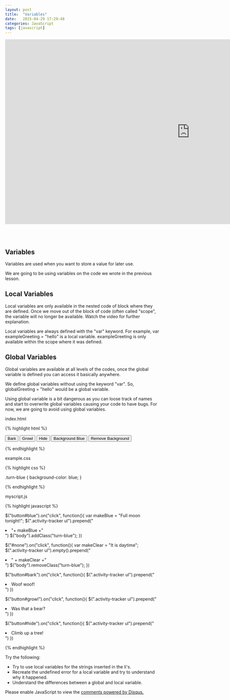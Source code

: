 ```yaml
---
layout: post
title:  "Variables"
date:   2015-04-29 17:29:48
categories: JavaScript
tags: [javascript]
---
```


<iframe src="https://player.vimeo.com/video/127851207" width="1200" height="600" frameborder="0" webkitallowfullscreen mozallowfullscreen allowfullscreen></iframe>

<br><br>

<div class="not-on-video">
  <h2>Variables</h2>
  <p>Variables are used when you want to store a value for later use.</p>
  <p>We are going to be using variables on the code we wrote in the previous lesson.</p>
</div>  

<div class="not-on-video">
  <h2>Local Variables</h2>
  <p>Local variables are only available in the nested code of block where they are defined.  Once we move out of the block of code (often called "scope", the variable will no longer be available.  Watch the video for further explanation.</p>
  <p>Local variables are always defined with the "var" keyword.  For example, var exampleGreeting = "hello" is a local variable.  exampleGreeting is only available within the scope where it was defined.</p>
</div> 

<div class="not-on-video">
  <h2>Global Variables</h2>
  <p>Global variables are available at all levels of the codes, once the global variable is defined you can access it basically anywhere.</p>
  <p>We define global variables without using the keyword "var". So, globalGreeting = "hello"  would be a global variable.</p>
  <p>Using global variable is a bit dangerous as you can loose track of names and start to overwrite global variables causing your code to have bugs.  For now, we are going to avoid using global variables.</p>
</div>   

index.html

{% highlight html %}

<!DOCTYPE html>
<html>
  <head>
    <link rel="stylesheet" type="text/css" href="css/example.css">
  </head>
  <body>
    <div class="actions">
      <button id="bark">Bark</button>
      <button id="growl">Growl</button>
      <button id="hide">Hide</button>
      <button id="blue">Background Blue</button>
      <button id="none">Remove Background</button>
    </div>
    <div class="activity-tracker">
      <ul></ul>
    </div>  
    <script src="scripts/jquery-1.11.3.js"></script>
    <script src="scripts/myscript.js"></script>
  </body>  
</html>


{% endhighlight %}

example.css

{% highlight css %}

.turn-blue {
  background-color: blue;
}

{% endhighlight %}

myscript.js

{% highlight javascript %}

$("button#blue").on("click", function(){
  var makeBlue = "Full moon tonight!";
  $(".activity-tracker ul").prepend("<li>"+ makeBlue +"</li>")
  $("body").addClass("turn-blue");
})

$("#none").on("click", function(){
  var makeClear = "It is daytime";
  $(".activity-tracker ul").empty().prepend("<li>" + makeClear +"</li>")
  $("body").removeClass("turn-blue");
})

$("button#bark").on("click", function(){
  $(".activity-tracker ul").prepend("<li>Woof woof!</li>")
})

$("button#growl").on("click", function(){
  $(".activity-tracker ul").prepend("<li>Was that a bear?</li>")
})

$("button#hide").on("click", function(){
  $(".activity-tracker ul").prepend("<li>Climb up a tree!</li>")
})


{% endhighlight %}

<p>Try the following:</p>
<ul>
  <li>Try to use local variables for the strings inserted in the li's.</li>
  <li>Recreate the undefined error for a local variable and try to understand why it happened.</li>
  <li>Understand the differences between a global and local variable.</li>
</ul> 


<div id="disqus_thread"></div>
<script type="text/javascript">
    /* * * CONFIGURATION VARIABLES * * */
    var disqus_shortname = 'devschool';

    /* * * DON'T EDIT BELOW THIS LINE * * */
    (function() {
        var dsq = document.createElement('script'); dsq.type = 'text/javascript'; dsq.async = true;
        dsq.src = '//' + disqus_shortname + '.disqus.com/embed.js';
        (document.getElementsByTagName('head')[0] || document.getElementsByTagName('body')[0]).appendChild(dsq);
    })();
</script>
<noscript>Please enable JavaScript to view the <a href="https://disqus.com/?ref_noscript" rel="nofollow">comments powered by Disqus.</a></noscript>

